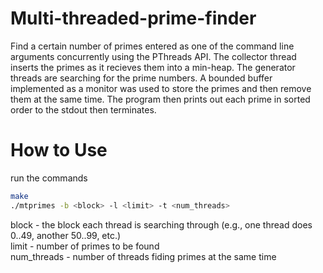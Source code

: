 # Multi-threaded-prime-finder
Find a certain number of primes entered as one of the command line arguments concurrently using the PThreads API. The collector thread inserts the primes as it recieves them into a min-heap. The generator threads are searching for the prime numbers. A bounded buffer implemented as a monitor was used to store the primes and then remove them at the same time. The program then prints out each prime in sorted order to the stdout then terminates.

# How to Use
run the commands 
```bash
make
./mtprimes -b <block> -l <limit> -t <num_threads>
```
block - the block each thread is searching through (e.g., one thread does 0..49, another 50..99, etc.)<br />
limit - number of primes to be found <br />
num_threads - number of threads fiding primes at the same time<br />
